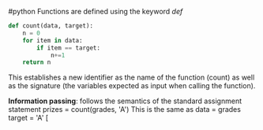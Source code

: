 #python 
Functions are defined using the keyword *def*

```Python
def count(data, target):
	n = 0
	for item in data:
		if item == target:
			n+=1
	return n
```

This establishes a new identifier as the name of the function (count) as well as the signature (the variables expected as input when calling the function).

**Information passing**: follows the semantics of the standard assignment statement
	prizes = count(grades, 'A')
This is the same as 
	data = grades
	target = 'A'
[


